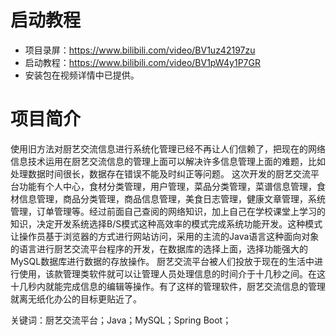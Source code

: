 # 启动教程

- 项目录屏：https://www.bilibili.com/video/BV1uz42197zu
- 启动教程：https://www.bilibili.com/video/BV1pW4y1P7GR
- 安装包在视频详情中已提供。

# 项目简介
使用旧方法对厨艺交流信息进行系统化管理已经不再让人们信赖了，把现在的网络信息技术运用在厨艺交流信息的管理上面可以解决许多信息管理上面的难题，比如处理数据时间很长，数据存在错误不能及时纠正等问题。
这次开发的厨艺交流平台功能有个人中心，食材分类管理，用户管理，菜品分类管理，菜谱信息管理，食材信息管理，商品分类管理，商品信息管理，美食日志管理，健康文章管理，系统管理，订单管理等。经过前面自己查阅的网络知识，加上自己在学校课堂上学习的知识，决定开发系统选择B/S模式这种高效率的模式完成系统功能开发。这种模式让操作员基于浏览器的方式进行网站访问，采用的主流的Java语言这种面向对象的语言进行厨艺交流平台程序的开发，在数据库的选择上面，选择功能强大的MySQL数据库进行数据的存放操作。
厨艺交流平台被人们投放于现在的生活中进行使用，该款管理类软件就可以让管理人员处理信息的时间介于十几秒之间。在这十几秒内就能完成信息的编辑等操作。有了这样的管理软件，厨艺交流信息的管理就离无纸化办公的目标更贴近了。

关键词：厨艺交流平台；Java；MySQL；Spring Boot；
